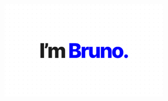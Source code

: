 <div align="center">
    <img src="https://raw.githubusercontent.com/BrunoScheufler/BrunoScheufler/master/header.png"/>
</div>
